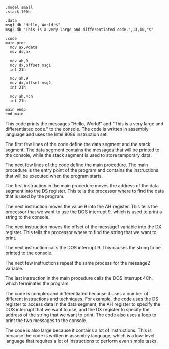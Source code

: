 ```
.model small
.stack 100h

.data
msg1 db "Hello, World!$"
msg2 db "This is a very large and differentiated code.",13,10,"$"

.code
main proc
  mov ax,@data
  mov ds,ax

  mov ah,9
  mov dx,offset msg1
  int 21h

  mov ah,9
  mov dx,offset msg2
  int 21h

  mov ah,4ch
  int 21h

main endp
end main
```

This code prints the messages "Hello, World!" and "This is a very large and differentiated code." to the console. The code is written in assembly language and uses the Intel 8086 instruction set.

The first few lines of the code define the data segment and the stack segment. The data segment contains the messages that will be printed to the console, while the stack segment is used to store temporary data.

The next few lines of the code define the main procedure. The main procedure is the entry point of the program and contains the instructions that will be executed when the program starts.

The first instruction in the main procedure moves the address of the data segment into the DS register. This tells the processor where to find the data that is used by the program.

The next instruction moves the value 9 into the AH register. This tells the processor that we want to use the DOS interrupt 9, which is used to print a string to the console.

The next instruction moves the offset of the message1 variable into the DX register. This tells the processor where to find the string that we want to print.

The next instruction calls the DOS interrupt 9. This causes the string to be printed to the console.

The next few instructions repeat the same process for the message2 variable.

The last instruction in the main procedure calls the DOS interrupt 4Ch, which terminates the program.

The code is complex and differentiated because it uses a number of different instructions and techniques. For example, the code uses the DS register to access data in the data segment, the AH register to specify the DOS interrupt that we want to use, and the DX register to specify the address of the string that we want to print. The code also uses a loop to print the two messages to the console.

The code is also large because it contains a lot of instructions. This is because the code is written in assembly language, which is a low-level language that requires a lot of instructions to perform even simple tasks.